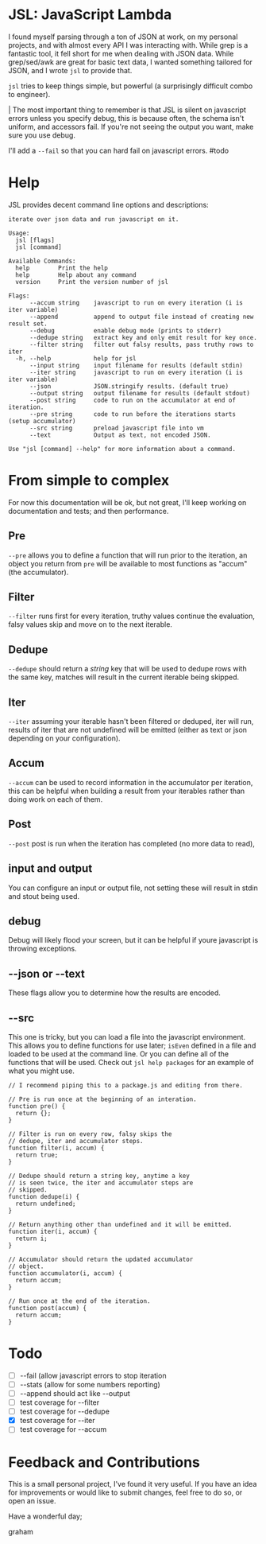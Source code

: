 JSL: JavaScript Lambda
======================

I found myself parsing through a ton of JSON at work, on my personal projects, and with almost every API I was interacting with. While grep is a fantastic tool, it fell short for me when dealing with JSON data. While grep/sed/awk are great for basic text data, I wanted something tailored for JSON, and I wrote `jsl` to provide that.

`jsl` tries to keep things simple, but powerful (a surprisingly difficult combo to engineer).

| The most important thing to remember is that JSL is silent on javascript errors unless you specify debug, this is because often, the schema isn't uniform, and accessors fail. If you're not seeing the output you want, make sure you use debug.

I'll add a `--fail` so that you can hard fail on javascript errors. #todo

# Help
JSL provides decent command line options and descriptions:

```
iterate over json data and run javascript on it.

Usage:
  jsl [flags]
  jsl [command]

Available Commands:
  help        Print the help
  help        Help about any command
  version     Print the version number of jsl

Flags:
      --accum string    javascript to run on every iteration (i is iter variable)
      --append          append to output file instead of creating new result set.
      --debug           enable debug mode (prints to stderr)
      --dedupe string   extract key and only emit result for key once.
      --filter string   filter out falsy results, pass truthy rows to iter
  -h, --help            help for jsl
      --input string    input filename for results (default stdin)
      --iter string     javascript to run on every iteration (i is iter variable)
      --json            JSON.stringify results. (default true)
      --output string   output filename for results (default stdout)
      --post string     code to run on the accumulator at end of iteration.
      --pre string      code to run before the iterations starts (setup accumulator)
      --src string      preload javascript file into vm
      --text            Output as text, not encoded JSON.

Use "jsl [command] --help" for more information about a command.
```

From simple to complex
======================

For now this documentation will be ok, but not great, I'll keep working on documentation and tests; and then performance.

## Pre
`--pre` allows you to define a function that will run prior to the iteration, an object you return from `pre` will be available to most functions as "accum" (the accumulator).

## Filter
`--filter` runs first for every iteration, truthy values continue the evaluation, falsy values skip and move on to the next iterable.

## Dedupe
`--dedupe` should return a _string_ key that will be used to dedupe rows with the same key, matches will result in the current iterable being skipped.

## Iter
`--iter` assuming your iterable hasn't been filtered or deduped, iter will run, results of iter that are not undefined will be emitted (either as text or json depending on your configuration).

## Accum
`--accum` can be used to record information in the accumulator per iteration, this can be helpful when building a result from your iterables rather than doing work on each of them.

## Post
`--post` post is run when the iteration has completed (no more data to read), 

## input and output
You can configure an input or output file, not setting these will result in stdin and stout being used.

## debug
Debug will likely flood your screen, but it can be helpful if youre javascript is throwing exceptions.

## --json or --text
These flags allow you to determine how the results are encoded.

## --src
This one is tricky, but you can load a file into the javascript environment. This allows you to define functions for use later; `isEven` defined in a file and loaded to be used at the command line. Or you can define all of the functions that will be used. Check out `jsl help packages` for an example of what you might use.

```
// I recommend piping this to a package.js and editing from there.

// Pre is run once at the beginning of an interation.
function pre() {
  return {};
}

// Filter is run on every row, falsy skips the 
// dedupe, iter and accumulator steps.
function filter(i, accum) {
  return true;
}

// Dedupe should return a string key, anytime a key
// is seen twice, the iter and accumulator steps are 
// skipped.
function dedupe(i) { 
  return undefined; 
}

// Return anything other than undefined and it will be emitted.
function iter(i, accum) {
  return i;
}

// Accumulator should return the updated accumulator
// object.
function accumulator(i, accum) {
  return accum;
}

// Run once at the end of the iteration.
function post(accum) { 
  return accum;
}

```

# Todo

 - [ ] --fail (allow javascript errors to stop iteration
 - [ ] --stats (allow for some numbers reporting)
 - [ ] --append should act like --output
 - [ ] test coverage for --filter
 - [ ] test coverage for --dedupe
 - [x] test coverage for --iter
 - [ ] test coverage for --accum

# Feedback and Contributions
This is a small personal project, I've found it very useful. If you have an idea for improvements or would like to submit changes, feel free to do so, or open an issue.

Have a wonderful day;

graham
